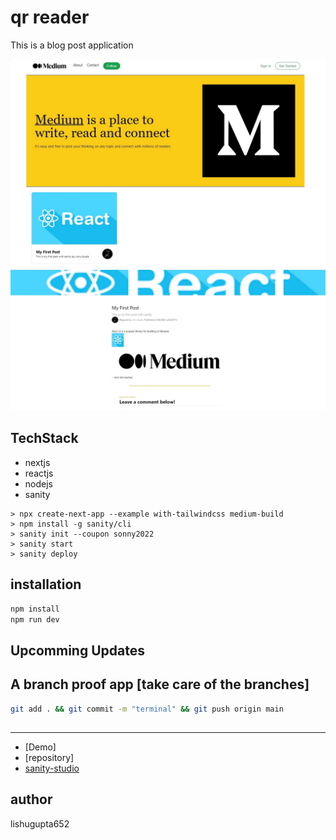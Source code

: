 # qr reader

This is a blog post application

![Home](./homepage.jpg)
![blog page](./blog.jpg)

## TechStack

- nextjs
- reactjs
- nodejs
- sanity

```
> npx create-next-app --example with-tailwindcss medium-build
> npm install -g sanity/cli
> sanity init --coupon sonny2022
> sanity start
> sanity deploy

```

## installation

```bash
npm install
npm run dev
```

## Upcomming Updates

## A branch proof app [take care of the branches]

```bash
git add . && git commit -m "terminal" && git push origin main
```

##

---

- [Demo]
- [repository]
- [sanity-studio](https://gitman.sanity.studio/)

## author

lishugupta652

